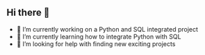 ## Hi there 👋
- 🔭 I’m currently working on a Python and SQL integrated project 
- 🌱 I’m currently learning how to integrate Python with SQL
- 🤔 I’m looking for help with finding new exciting projects
<!--
**JacobHoffstedt/JacobHoffstedt** is a ✨ _special_ ✨ repository because its `README.md` (this file) appears on your GitHub profile.

Here are some ideas to get you started:



- 💬 Ask me about ...
- 📫 How to reach me: ...
- 😄 Pronouns: ...
- ⚡ Fun fact: ...
-->
